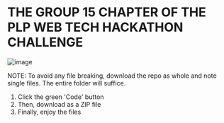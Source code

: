 # THE GROUP 15 CHAPTER OF THE PLP WEB TECH HACKATHON CHALLENGE

![image](https://user-images.githubusercontent.com/91619206/183890514-195a3724-f0e2-4390-8674-a88417ad6835.png)

NOTE: To avoid any file breaking, download the repo as whole and note single files. The entire folder will suffice.
1. Click the green 'Code' button
2. Then, download as a ZIP file
3. Finally, enjoy the files
